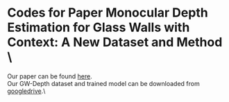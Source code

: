 # Codes for Paper Monocular Depth Estimation for Glass Walls with Context: A New Dataset and Method \
Our paper can be found [here](https://ieeexplore.ieee.org/document/10230851). \
Our GW-Depth dataset and trained model can be downloaded from [googledrive](https://drive.google.com/drive/folders/1hY34sFkJz56WYdvGHaSlWlOW5ufyc-M8?usp=drive_link).\
